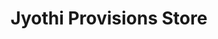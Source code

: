 ---
title: "Jyothi Provisions Store"
url: /davanagere/jyothi-provisions-store/
shop: department store
---
